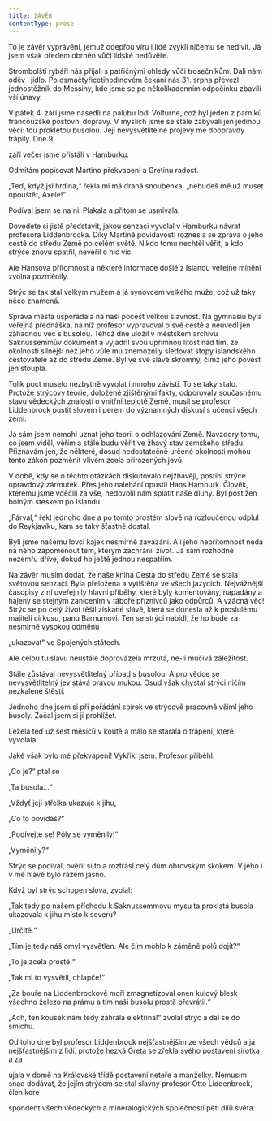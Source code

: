```yaml
---
title: ZÁVĚR
contentType: prose
---
```


<section>

To je závěr vyprávění, jemuž odepřou víru i lidé zvyklí ničemu se nedivit. Já jsem však předem obrněn vůči lidské nedůvěře.

Strombolští rybáři nás přijali s patřičnými ohledy vůči trosečníkům. Dali nám oděv i jídlo. Po osmačtyřicetihodinovém čekání nás 31. srpna převezl jednostěžník do Messiny, kde jsme se po několikadenním odpočinku zbavili vší únavy.

V pátek 4. září jsme nasedli na palubu lodi Volturne, což byl jeden z parníků francouzské poštovní dopravy. V myslích jsme se stále zabývali jen jedinou věcí: tou prokletou busolou. Její nevysvětlitelné projevy mě doopravdy trápily. Dne 9.

září večer jsme přistáli v Hamburku.

Odmítám popisovat Martino překvapení a Gretinu radost.

„Teď, když jsi hrdina,“ řekla mi má drahá snoubenka, „nebudeš mě už muset opouštět, Axele!“

Podíval jsem se na ni. Plakala a přitom se usmívala.

Dovedete si jistě představit, jakou senzaci vyvolal v Hamburku návrat profesora Liddenbrocka. Díky Martině povídavosti roznesla se zpráva o jeho cestě do středu Země po celém světě. Nikdo tomu nechtěl věřit, a kdo strýce znovu spatřil, nevěřil o nic víc.

Ale Hansova přítomnost a některé informace došlé z Islandu veřejné mínění zvolna pozměnily.

Strýc se tak stal velkým mužem a já synovcem velkého muže, což už taky něco znamená.

Správa města uspořádala na naši počest velkou slavnost. Na gymnasiu byla veřejná přednáška, na níž profesor vypravoval o své cestě a neuvedl jen záhadnou věc s busolou. Téhož dne uložil v městském archívu Saknussemmův dokument a vyjádřil svou upřímnou lítost nad tím, že okolnosti silnější než jeho vůle mu znemožnily sledovat stopy islandského cestovatele až do středu Země. Byl ve své slávě skromný, čímž jeho pověst jen stoupla.

Tolik poct muselo nezbytně vyvolat i mnoho závisti. To se taky stalo. Protože strýcovy teorie, doložené zjištěnými fakty, odporovaly současnému stavu vědeckých znalostí o vnitřní teplotě Země, musil se profesor Liddenbrock pustit slovem i perem do významných diskusí s učenci všech zemí.

Já sám jsem nemohl uznat jeho teorii o ochlazování Země. Navzdory tomu, co jsem viděl, věřím a stále budu věřit ve žhavý stav zemského středu. Přiznávám jen, že některé, dosud nedostatečně určené okolnosti mohou tento zákon pozměnit vlivem zcela přirozených jevů.

V době, kdy se o těchto otázkách diskutovalo nejžhavěji, postihl strýce opravdový zármutek. Přes jeho naléhání opustil Hans Hamburk. Člověk, kterému jsme vděčili za vše, nedovolil nám splatit naše dluhy. Byl postižen bolným steskem po Islandu.

„Fárval,“ řekl jednoho dne a po tomto prostém slově na rozloučenou odplul do Reykjavíku, kam se taky šťastně dostal.

Byli jsme našemu lovci kajek nesmírně zavázáni. A i jeho nepřítomnost nedá na něho zapomenout tem, kterým zachránil život. Já sám rozhodně nezemřu dříve, dokud ho ještě jednou nespatřím.

Na závěr musím dodat, že naše kniha Cesta do středu Země se stala světovou senzací. Byla přeložena a vytištěna ve všech jazycích. Nejvážnější časopisy z ní uveřejnily hlavni příběhy, které byly komentovány, napadány a hájeny se stejným zanícením v táboře příznivců jako odpůrců. A vzácná věc! Strýc se po celý život těšil získané slávě, která se donesla až k proslulému majiteli cirkusu, panu Barnumovi. Ten se strýci nabídl, že ho bude za nesmírně vysokou odměnu

„ukazovat“ ve Spojených státech.

Ale celou tu slávu neustále doprovázela mrzutá, ne-li mučivá záležitost.

Stále zůstával nevysvětlitelný případ s busolou. A pro vědce se nevysvětlitelný jev stává pravou mukou. Osud však chystal strýci ničím nezkalené štěstí.

Jednoho dne jsem si při pořádání sbírek ve strýcově pracovně všiml jeho busoly. Začal jsem si ji prohlížet.

Ležela teď už šest měsíců v koutě a málo se starala o trápení, které vyvolala.

Jaké však bylo mé překvapení! Vykřikl jsem. Profesor přiběhl.

„Co je?“ ptal se

„Ta busola…“

„Vždyť její střelka ukazuje k jihu,

„Co to povídáš?“

„Podívejte se! Póly se vyměnily!“

„Vyměnily?“

Strýc se podíval, ověřil si to a roztřásl celý dům obrovským skokem. V jeho i v mé hlavě bylo rázem jasno.

Když byl strýc schopen slova, zvolal:

„Tak tedy po našem příchodu k Saknussemmovu mysu ta proklatá busola ukazovala k jihu místo k severu?

„Určitě.“

„Tím je tedy náš omyl vysvětlen. Ale čím mohlo k záměně pólů dojít?“

„To je zcela prosté.“

„Tak mi to vysvětli, chlapče!“

„Za bouře na Liddenbrockově moři zmagnetizoval onen kulový blesk všechno železo na prámu a tím naši busolu prostě převrátil.“

„Ach, ten kousek nám tedy zahrála elektřina!“ zvolal strýc a dal se do smíchu.

Od toho dne byl profesor Liddenbrock nejšťastnějším ze všech vědců a já nejšťastnějším z lidí, protože hezká Greta se zřekla svého postavení sirotka a za

ujala v domě na Královské třídě postavení neteře a manželky. Nemusím snad dodávat, že jejím strýcem se stal slavný profesor Otto Liddenbrock, člen kore

spondent všech vědeckých a mineralogických společností pěti dílů světa.

</section>
